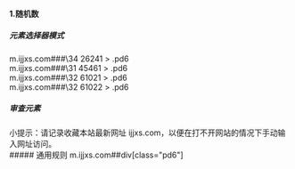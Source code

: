 #### 1.随机数
##### 元素选择器模式
m.ijjxs.com###\34 26241 > .pd6   
m.ijjxs.com###\31 45461 > .pd6   
m.ijjxs.com###\32 61021 > .pd6   
m.ijjxs.com###\32 61022 > .pd6   
##### 审查元素
<div class="pd6">小提示：请记录收藏本站最新网址 ijjxs.com，以便在打不开网站的情况下手动输入网址访问。</div>  
##### 通用规则  
m.ijjxs.com##div[class="pd6"]
